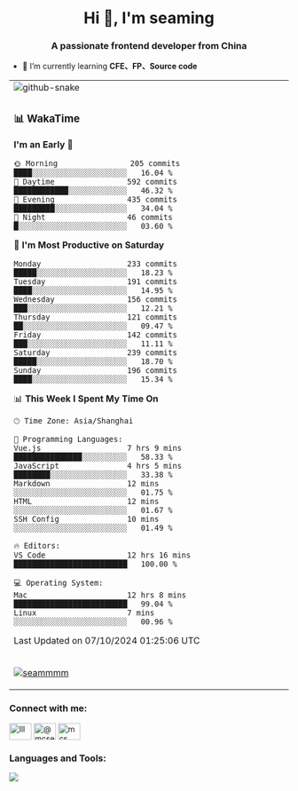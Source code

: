 <h1 align="center">Hi 👋, I'm seaming</h1>
<h3 align="center">A passionate frontend developer from China</h3>

- 🌱 I’m currently learning **CFE、FP、Source code**

<div align="center">

<table>

<tr><td>
  <img alt="github-snake" src="profile-snake-contrib/github-user-contribution.svg"/>
</td></tr>

<tr><td>

### 📊 WakaTime

<!--START_SECTION:waka-->
**I'm an Early 🐤** 

```text
🌞 Morning                205 commits         ████░░░░░░░░░░░░░░░░░░░░░   16.04 % 
🌆 Daytime                592 commits         ████████████░░░░░░░░░░░░░   46.32 % 
🌃 Evening                435 commits         █████████░░░░░░░░░░░░░░░░   34.04 % 
🌙 Night                  46 commits          █░░░░░░░░░░░░░░░░░░░░░░░░   03.60 % 
```
📅 **I'm Most Productive on Saturday** 

```text
Monday                   233 commits         █████░░░░░░░░░░░░░░░░░░░░   18.23 % 
Tuesday                  191 commits         ████░░░░░░░░░░░░░░░░░░░░░   14.95 % 
Wednesday                156 commits         ███░░░░░░░░░░░░░░░░░░░░░░   12.21 % 
Thursday                 121 commits         ██░░░░░░░░░░░░░░░░░░░░░░░   09.47 % 
Friday                   142 commits         ███░░░░░░░░░░░░░░░░░░░░░░   11.11 % 
Saturday                 239 commits         █████░░░░░░░░░░░░░░░░░░░░   18.70 % 
Sunday                   196 commits         ████░░░░░░░░░░░░░░░░░░░░░   15.34 % 
```


📊 **This Week I Spent My Time On** 

```text
🕑︎ Time Zone: Asia/Shanghai

💬 Programming Languages: 
Vue.js                   7 hrs 9 mins        ███████████████░░░░░░░░░░   58.33 % 
JavaScript               4 hrs 5 mins        ████████░░░░░░░░░░░░░░░░░   33.38 % 
Markdown                 12 mins             ░░░░░░░░░░░░░░░░░░░░░░░░░   01.75 % 
HTML                     12 mins             ░░░░░░░░░░░░░░░░░░░░░░░░░   01.67 % 
SSH Config               10 mins             ░░░░░░░░░░░░░░░░░░░░░░░░░   01.49 % 

🔥 Editors: 
VS Code                  12 hrs 16 mins      █████████████████████████   100.00 % 

💻 Operating System: 
Mac                      12 hrs 8 mins       █████████████████████████   99.04 % 
Linux                    7 mins              ░░░░░░░░░░░░░░░░░░░░░░░░░   00.96 % 
```


 Last Updated on 07/10/2024 01:25:06 UTC
<!--END_SECTION:waka-->

</td></tr>

<tr><td>
  <p align="left"> <a href="https://github.com/ryo-ma/github-profile-trophy"><img src="https://github-profile-trophy.vercel.app/?username=seammmm" alt="seammmm" /></a> </p>
</td></tr>
</table>

<h3 align="left">Connect with me:</h3>
<p align="left">
<a href="https://dev.to/lll" target="blank"><img align="center" src="https://raw.githubusercontent.com/rahuldkjain/github-profile-readme-generator/master/src/images/icons/Social/devto.svg" alt="lll" height="30" width="40" /></a>
<a href="https://medium.com/@mcseaming" target="blank"><img align="center" src="https://raw.githubusercontent.com/rahuldkjain/github-profile-readme-generator/master/src/images/icons/Social/medium.svg" alt="@mcseaming" height="30" width="40" /></a>
<a href="https://www.leetcode.com/mcs" target="blank"><img align="center" src="https://raw.githubusercontent.com/rahuldkjain/github-profile-readme-generator/master/src/images/icons/Social/leet-code.svg" alt="mcs" height="30" width="40" /></a>
</p>

<h3 align="left">Languages and Tools:</h3>
<img align="left" src="https://skillicons.dev/icons?i=sass,ts,jest,express,nuxt,firebase,gatsby,js,vue,react,redux,docker,discord,mongodb,stackoverflow,idea,git,vscode,github,gitlab,figma,vite,svg,next,gulp,webpack,bootstrap,jquery,swift,prisma" />
